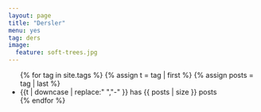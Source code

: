 ```yaml
---
layout: page
title: "Dersler"
menu: yes
tag: ders
image:
  feature: soft-trees.jpg
---
```


<ul class="tags">
{% for tag in site.tags %}
  {% assign t = tag | first %}
  {% assign posts = tag | last %}
  <li>{{t | downcase | replace:" ","-" }} has {{ posts | size }} posts</li>
{% endfor %}
</ul>
